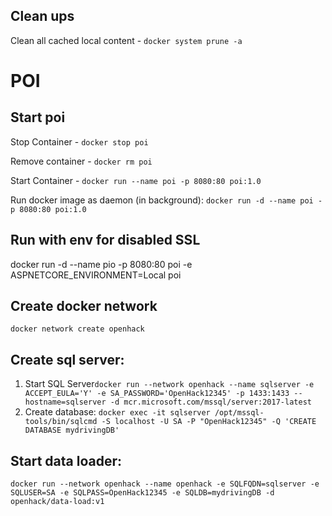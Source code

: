 ## Clean ups

Clean all cached local content - `docker system prune -a`

# POI

## Start poi

Stop Container - `docker stop poi`

Remove container - `docker rm poi`

Start Container - `docker run --name poi -p 8080:80 poi:1.0`

Run docker image as daemon (in background): `docker run -d --name poi -p 8080:80 poi:1.0`

## Run with env for disabled SSL

docker run -d --name pio -p 8080:80 poi -e ASPNETCORE_ENVIRONMENT=Local poi

## Create docker network

`docker network create openhack`

## Create sql server:

1. Start SQL Server`docker run --network openhack --name sqlserver -e ACCEPT_EULA='Y' -e SA_PASSWORD='OpenHack12345' -p 1433:1433 --hostname=sqlserver -d mcr.microsoft.com/mssql/server:2017-latest`
2. Create database: `docker exec -it sqlserver /opt/mssql-tools/bin/sqlcmd -S localhost -U SA -P "OpenHack12345" -Q 'CREATE DATABASE mydrivingDB'`
  

## Start data loader:

`docker run --network openhack --name openhack -e SQLFQDN=sqlserver -e SQLUSER=SA -e SQLPASS=OpenHack12345 -e SQLDB=mydrivingDB -d openhack/data-load:v1`